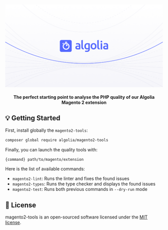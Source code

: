 <p align="center">
  <a href="https://www.algolia.com">
    <img alt="" src="https://raw.githubusercontent.com/algolia/algoliasearch-client-common/master/readme-banner.png" >
  </a>

  <h4 align="center">The perfect starting point to analyse the PHP quality of our Algolia Magento 2 extension</h4>
</p>

## 💡 Getting Started

First, install globally the `magento2-tools`:
```bash
composer global require algolia/magento2-tools
```

Finally, you can launch the quality tools with:
```bash
{command} path/to/magento/extension
```

Here is the list of available commands:

- `magento2-lint`: Runs the linter and fixes the found issues
- `magento2-types`: Runs the type checker and displays the found issues
- `magento2-test`: Runs both previous commands in `--dry-run` mode

## 📄 License

magento2-tools is an open-sourced software licensed under the [MIT license](LICENSE).
